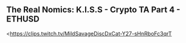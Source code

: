 ## The Real Nomics: K.I.S.S - Crypto TA Part 4 - ETHUSD
<https://clips.twitch.tv/MildSavageDiscDxCat-Y27-sHnRboFc3qrT>
